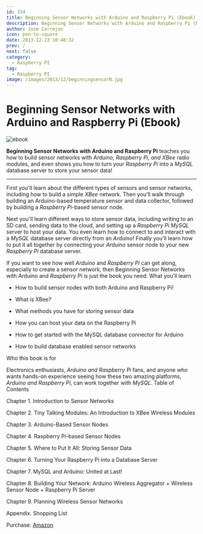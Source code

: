 ```yaml
---
id: 334
title: Beginning Sensor Networks with Arduino and Raspberry Pi (Ebook)
description: Beginning Sensor Networks with Arduino and Raspberry Pi (Ebook)
author: Jose Cerrejon
icon: pen-to-square
date: 2013-12-23 10:48:32
prev: /
next: false
category:
  - Raspberry PI
tag:
  - Raspberry PI
image: /images/2013/12/beginningsensorN.jpg
---
```


# Beginning Sensor Networks with Arduino and Raspberry Pi (Ebook)

![ebook](/images/2013/12/beginningsensorN.jpg)

**Beginning Sensor Networks with Arduino and Raspberry Pi** teaches you how to build sensor networks with *Arduino, Raspberry Pi, and XBee* radio modules, and even shows you how to turn your *Raspberry Pi* into a *MySQL* database server to store your sensor data!

- - -
First you'll learn about the different types of sensors and sensor networks, including how to build a simple *XBee* network. Then you'll walk through building an Arduino-based temperature sensor and data collector, followed by building a *Raspberry Pi*-based sensor node.

Next you'll learn different ways to store sensor data, including writing to an SD card, sending data to the cloud, and setting up a *Raspberry Pi MySQL* server to host your data. You even learn how to connect to and interact with a *MySQL* database server directly from an *Arduino*! Finally you'll learn how to put it all together by connecting your *Arduino* sensor node to your new *Raspberry Pi* database server.

If you want to see how well *Arduino* and *Raspberry Pi* can get along, especially to create a sensor network, then Beginning Sensor Networks with Arduino and *Raspberry Pi* is just the book you need.
What you'll learn

   * How to build sensor nodes with both Arduino and Raspberry Pi!
   
   * What is XBee?
   
   * What methods you have for storing sensor data
   
   * How you can host your data on the Raspberry Pi
   
   * How to get started with the MySQL database connector for Arduino
   
   * How to build database enabled sensor networks

Who this book is for

Electronics enthusiasts, *Arduino and Raspberry Pi* fans, and anyone who wants hands-on experience seeing how these two amazing platforms, *Arduino and Raspberry Pi*, can work together with *MySQL*.
Table of Contents

Chapter 1. Introduction to Sensor Networks

Chapter 2. Tiny Talking Modules: An Introduction to XBee Wireless Modules

Chapter 3. Arduino-Based Sensor Nodes

Chapter 4. Raspberry Pi-based Sensor Nodes

Chapter 5. Where to Put It All: Storing Sensor Data

Chapter 6. Turning Your Raspberry Pi into a Database Server

Chapter 7. MySQL and Arduino: United at Last!

Chapter 8. Building Your Network: Arduino Wireless Aggregator + Wireless Sensor Node + Raspberry Pi Server

Chapter 9. Planning Wireless Sensor Networks

Appendix. Shopping List

Purchase: [Amazon](http://www.amazon.es/Beginning-Sensor-Networks-Arduino-Raspberry/dp/1430258241)